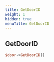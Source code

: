 ```yaml
---
title: GetDoorID
weight: 1
hidden: true
menuTitle: GetDoorID
---
```

## GetDoorID
```perl
$door->GetDoorID()
```